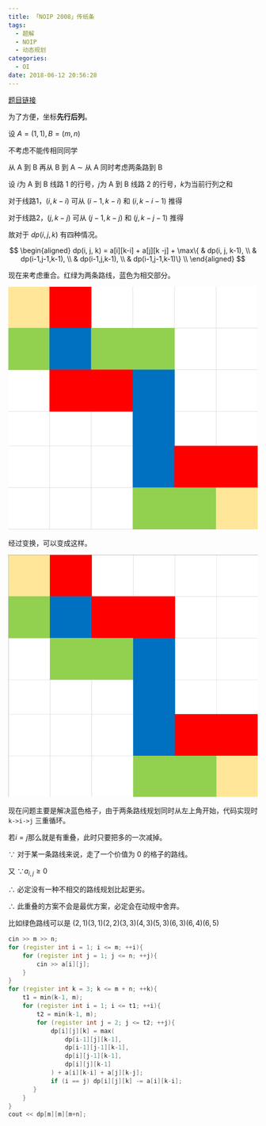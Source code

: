 ```yaml
---
title: 「NOIP 2008」传纸条
tags:
  - 题解
  - NOIP
  - 动态规划
categories:
  - OI
date: 2018-06-12 20:56:28
---
```


[题目链接](https://www.luogu.org/problemnew/show/P1006)

为了方便，坐标**先行后列**。

设 $A = (1,  1),B  = (m, n)$

不考虑不能传相同同学

从 A 到 B 再从 B 到 A $\sim$ 从 A 同时考虑两条路到 B

设 $i$为 A 到 B 线路 1 的行号，$j$为 A 到 B 线路 2 的行号，$k$为当前行列之和

对于线路1，$(i, k-i)$ 可从 $(i-1, k-i)$ 和 $(i, k-i-1)$ 推得

对于线路2，$(j, k-j)$ 可从 $(j-1, k-j)$ 和 $(j, k-j-1)$ 推得

故对于 $dp(i, j, k)$ 有四种情况。

$$
\begin{aligned}
dp(i, j, k) = a[i][k-i] + a[j][k -j] + \max\{ & dp(i, j, k-1), \\
& dp(i-1,j-1,k-1), \\
& dp(i-1,j,k-1), \\
& dp(i-1,j-1,k-1)\} \\
\end{aligned}
$$

<!-- more -->

现在来考虑重合。红绿为两条路线，蓝色为相交部分。

![20180612prev](/images/20180612prev.png)

经过变换，可以变成这样。

![20180612prev](/images/20180612now.png)

现在问题主要是解决蓝色格子，由于两条路线规划同时从左上角开始，代码实现时 `k->i->j` 三重循环。

若$i=j$那么就是有重叠，此时只要把多的一次减掉。

$\because$ 对于某一条路线来说，走了一个价值为 $0$ 的格子的路线。

又 $\because a_{i,j} \ge 0$

$\therefore$ 必定没有一种不相交的路线规划比起更劣。

$\therefore$ 此重叠的方案不会是最优方案，必定会在动规中舍弃。

比如绿色路线可以是 $(2,1)(3,1) (2,2)(3,3)(4,3)(5,3)(6,3)(6,4)(6,5)$

```cpp
cin >> m >> n;
for (register int i = 1; i <= m; ++i){
    for (register int j = 1; j <= n; ++j){
        cin >> a[i][j];
    }
}
for (register int k = 3; k <= m + n; ++k){
    t1 = min(k-1, m);
    for (register int i = 1; i <= t1; ++i){
        t2 = min(k-1, m);
        for (register int j = 2; j <= t2; ++j){
            dp[i][j][k] = max(
                dp[i-1][j][k-1],
                dp[i-1][j-1][k-1],
                dp[i][j-1][k-1],
                dp[i][j][k-1]
            ) + a[i][k-i] + a[j][k-j];
            if (i == j) dp[i][j][k] -= a[i][k-i];
       }
    }
}
cout << dp[m][m][m+n];
```

